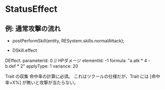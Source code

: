 StatusEffect
==========

例: 通常攻撃の流れ
----------

- postPerformSkill(entity, RESystem.skills.normalAttack);

- DSkill.effect

DEffect.
parameterId: 0  // HPダメージ
elementId: -1
formula: "a.atk * 4 - b.def * 2"
applyType: 1
variance: 20


Trait の収集
命中率の計算に必須。
これはツクールの仕様だが、Trait には [命中率+X%] が無いと攻撃が当たらない。



